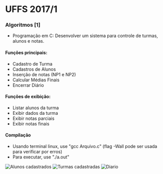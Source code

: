 # UFFS 2017/1
### Algoritmos [1]
- Programação em C: Desenvolver um sistema para controle de turmas, alunos e notas.
#### Funções principais:
- Cadastro de Turma
- Cadastros de Alunos
- Inserção de notas (NP1 e NP2)
- Calcular Médias Finais
- Encerrar Diário
#### Funções de exibição:
- Listar alunos da turma
- Exibir dados da turma
- Exibir notas parciais
- Exibir notas finais

#### Compilação
- Usando terminal linux, use "gcc Arquivo.c" (flag -Wall pode ser usada para verificar por erros)
- Para executar, use "./a.out"


![Alunos cadastrados](http://i.imgur.com/1pHV84E.png)
![Turmas cadastradas](http://i.imgur.com/dm583RL.png)
![Diario](http://i.imgur.com/Fo3EzHb.png)
